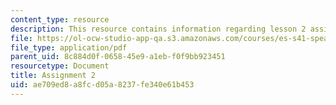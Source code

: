```yaml
---
content_type: resource
description: This resource contains information regarding lesson 2 assignments.
file: https://ol-ocw-studio-app-qa.s3.amazonaws.com/courses/es-s41-speak-italian-with-your-mouth-full-spring-2012/ae709ed8a8fcd05a8237fe340e61b453_MITES_S41S12_compiti_2.pdf
file_type: application/pdf
parent_uid: 8c884d0f-0658-45e9-a1eb-f0f9bb923451
resourcetype: Document
title: Assignment 2
uid: ae709ed8-a8fc-d05a-8237-fe340e61b453
---
```

